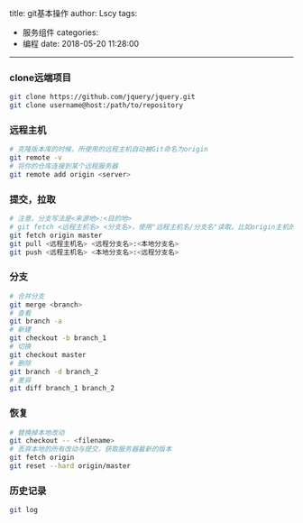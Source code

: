 title: git基本操作
author: Lscy
tags:
  - 服务组件
categories:
  - 编程
date: 2018-05-20 11:28:00
---
### clone远端项目
~~~ bash
git clone https://github.com/jquery/jquery.git
git clone username@host:/path/to/repository
~~~

### 远程主机
~~~ bash
# 克隆版本库的时候，所使用的远程主机自动被Git命名为origin
git remote -v
# 将你的仓库连接到某个远程服务器
git remote add origin <server>
~~~

### 提交，拉取
~~~ bash
# 注意，分支写法是<来源地>:<目的地>
# git fetch <远程主机名> <分支名>，使用"远程主机名/分支名"读取。比如origin主机的master：origin/master
git fetch origin master
git pull <远程主机名> <远程分支名>:<本地分支名>
git push <远程主机名> <本地分支名>:<远程分支名>
~~~
<!-- more -->
### 分支
~~~ bash
# 合并分支
git merge <branch>
# 查看
git branch -a
# 新建
git checkout -b branch_1
# 切换
git checkout master
# 删除
git branch -d branch_2
# 差异
git diff branch_1 branch_2
~~~

### 恢复
~~~ bash
# 替换掉本地改动
git checkout -- <filename>
# 丢弃本地的所有改动与提交，获取服务器最新的版本
git fetch origin
git reset --hard origin/master
~~~

### 历史记录
~~~ bash
git log
~~~